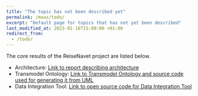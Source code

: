 ```yaml
---
title: "The topic has not been described yet"
permalink: /maas/todo/
excerpt: "Default page for topics that has not yet been described"
last_modified_at: 2023-01-16T15:00:00 +01:00
redirect_from:
  - /todo/
---
```


The core results of the ReiseNavet project are listed below. 

* Architecture: [Link to report describing architecture](assets/SINTEF_Report_architecture_final.pdf)
* Transmodel Ontology: [Link to Transmodel Ontology and source code used for generating it from UML](https://github.com/ReiseNavet/transmodel-onto)
* Data Integration Tool: [Link to open source code for Data Integration Tool](https://github.com/ReiseNavet/data-integration-tool)
